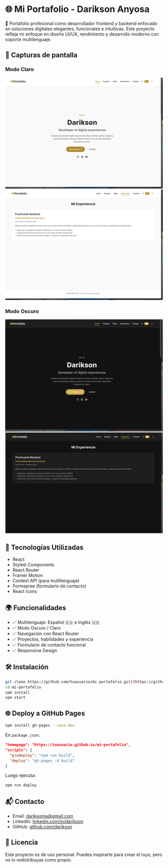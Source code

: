 # 🌐 Mi Portafolio - Darikson Anyosa

🚀 Portafolio profesional como desarrollador frontend y backend enfocado en soluciones digitales elegantes, funcionales e intuitivas. Este proyecto refleja mi enfoque en diseño UI/UX, rendimiento y desarrollo moderno con soporte multilenguaje.

## 📸 Capturas de pantalla

### Modo Claro
![Home Light](./public/assets/image/screenshots/home-light.png)
![Experience Light](./public/assets/image/screenshots/experience-light.png)

### Modo Oscuro
![Home Dark](./public/assets/image/screenshots/home-dark.png)
![Experience Dark](./public/assets/image/screenshots/experience-dark.png)

## 🧰 Tecnologías Utilizadas

- React
- Styled-Components
- React Router
- Framer Motion
- Context API (para multilenguaje)
- Formspree (formulario de contacto)
- React Icons

## 🌍 Funcionalidades

- ✅ Multilenguaje: Español 🇪🇸 e Inglés 🇺🇸
- ✅ Modo Oscuro / Claro
- ✅ Navegación con React Router
- ✅ Proyectos, habilidades y experiencia
- ✅ Formulario de contacto funcional
- ✅ Responsive Design

## 🛠 Instalación

```bash
git clone https://github.com/tuusuario/mi-portafolio.git](https://github.com/DariksonAnyosa/mi-portafolio-anyosa
cd mi-portafolio
npm install
npm start
```

## 🌐 Deploy a GitHub Pages

```bash
npm install gh-pages --save-dev
```

En `package.json`:

```json
"homepage": "https://tuusuario.github.io/mi-portafolio",
"scripts": {
  "predeploy": "npm run build",
  "deploy": "gh-pages -d build"
}
```

Luego ejecuta:

```bash
npm run deploy
```

## 📬 Contacto

- Email: dariksoma@gmail.com
- LinkedIn: [linkedin.com/in/darikson](https://linkedin.com/)
- GitHub: [github.com/darikson](https://github.com/)

## 📄 Licencia

Este proyecto es de uso personal. Puedes inspirarte para crear el tuyo, pero no lo redistribuyas como propio.

